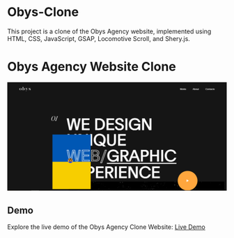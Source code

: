 # Obys-Clone
This project is a clone of the Obys Agency website, implemented using HTML, CSS, JavaScript, GSAP, Locomotive Scroll, and Shery.js.
<h1 id="obys-agency-website-clone">Obys Agency Website Clone</h1>

<img src="View.png" alt="Obys Agency Website Clone Preview"></p>
<h2 id="demo">Demo</h2>
<p>Explore the live demo of the Obys Agency Clone Website: <a href="https://ashish08kothari.github.io/Obys-Clone/">Live Demo</a></p>
